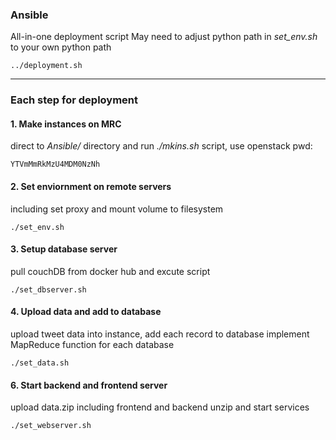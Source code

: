 
### Ansible
All-in-one deployment script
May need to adjust python path in *set_env.sh* to your own python path
```
../deployment.sh
```

-----------------------------
### Each step for deployment
#### 1. Make instances on MRC
direct to *Ansible/* directory and run *./mkins.sh* script, use openstack pwd:
```
YTVmMmRkMzU4MDM0NzNh
```

#### 2. Set enviornment on remote servers
including set proxy and mount volume to filesystem
```
./set_env.sh
```

#### 3. Setup database server
pull couchDB from docker hub and excute script
```
./set_dbserver.sh
```

#### 4. Upload data and add to database
upload tweet data into instance, add each record to database
implement MapReduce function for each database
```
./set_data.sh
```

#### 6. Start backend and frontend server
upload data.zip including frontend and backend
unzip and start services
```
./set_webserver.sh
```
